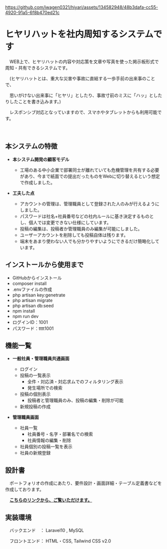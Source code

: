 
https://github.com/iwagen0321/hiyari/assets/134582948/48b3dafa-cc55-4920-91a5-6f8b470ed21c

# ヒヤリハットを社内周知するシステムです

　WEB上で、ヒヤリハットの内容や対応策を文章や写真を使った掲示板形式で周知・共有できるシステムです。

　(ヒヤリハットとは、重大な災害や事故に直結する一歩手前の出来事のことで、

　思いがけない出来事に「ヒヤリ」としたり、事故寸前のミスに「ハッ」としたりしたことを書き込みます。)

　レスポンシブ対応となっていますので、スマホやタブレットからも利用可能です。
 
　
## 本システムの特徴
- **本システム開発の顧客モデル**
 
    - 工場のある中小企業で部署同士が離れていても危機管理を共有する必要があり、今まで紙面での提出だったものをWebに切り替えるという想定で作成しました。
 
 - **工夫した点**
    - アカウントの管理は、管理職員として登録された人のみが行えるようにしました。
    - パスワードは社名+社員番号などの社内ルールに基き決定するものとし、個人では変更できない仕様にしています。
    - 投稿の編集は、投稿者か管理職員のみ編集が可能にしました。
    - ユーザーアカウントを削除しても投稿自体は残ります。
    - 端末をあまり使わない人でも分かりやすいようにできるだけ簡略化しています。


## インストールから使用まで
- GitHubからインストール
- composer install
- .envファイルの作成
- php artisan key:genetrate
- php artisan migrate
- php artisan db:seed
- npm install
- npm run dev
- ログインID：1001
- パスワード：tttt1001


## 機能一覧
- **一般社員・管理職員共通画面**
    - ログイン
    - 投稿の一覧表示
        - 全件・対応済・対応求ムでのフィルタリング表示
        - 発生場所での検索
    - 投稿の個別表示
        - 投稿者と管理職員のみ、投稿の編集・削除が可能
    - 新規投稿の作成

- **管理職員画面**
    - 社員一覧
        - 社員番号・名字・部署名での検索
        - 社員情報の編集・削除
    - 社員個別の投稿一覧を表示
    - 社員の新規登録
 

## 設計書

　ポートフォリオの作成にあたり、要件設計・画面詳細・テーブル定義書などを作成しております。
 
 　**[こちらのリンクから、ご覧いただけます。](doc)**

## 実装環境

　バックエンド　： Laravel10  , MySQL

　フロントエンド： HTML・CSS, Tailwind CSS v2.0
 
